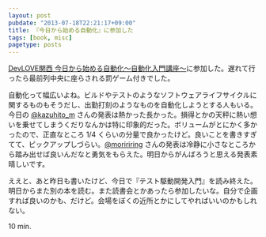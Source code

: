```yaml
---
layout: post
pubdate: "2013-07-18T22:21:17+09:00"
title: 『今日から始める自動化』に参加した
tags: [book, misc]
pagetype: posts
---
```

[DevLOVE関西 今日から始める自動化～自動化入門講座～][devkan]に参加した。遅れて行ったら最前列中央に座らされる罰ゲーム付きでした。

自動化って幅広いよね。ビルドやテストのようなソフトウェアライフサイクルに関するものもそうだし、出勤打刻のようなものを自動化しようとする人もいる。今日の [@kazuhito_m](http://twitter.com/kazuhito_m) さんの発表は熱かった長かった。損得とかの天秤に熱い想いを乗せてしまうくだりなんかは特に印象的だった。ボリュームがとにかく多かったので、正直なところ 1/4 くらいの分量で良かったけど。良いことを書きすぎてて、ピックアップしづらい。[@moririring](http://twitter.com/moririring) さんの発表は冷静に小さなところから踏み出せば良いんだなと勇気をもらえた。明日からがんばろうと思える発表素晴しいです。

ええと、あと昨日も書いたけど、今日で『テスト駆動開発入門』を読み終えた。明日からまた別の本を読む。また読書会とかあったら参加したいな。自分で企画すれば良いのかも、だけど。会場をぼくの近所とかにしてやればいいのかもしれない。

10 min.

[devkan]: http://devlove-kansai.doorkeeper.jp/events/4500

